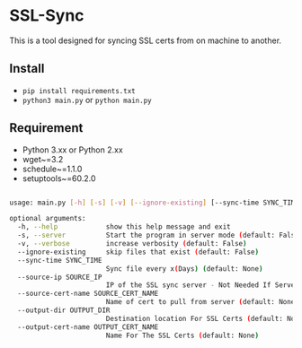 # SSL-Sync
This is a tool designed for syncing SSL certs from on machine to another. 

## Install
- ```pip install requirements.txt```
- ```python3 main.py``` or ```python main.py```


## Requirement
- Python 3.xx or Python 2.xx
- wget~=3.2
- schedule~=1.1.0
- setuptools~=60.2.0


```bash

usage: main.py [-h] [-s] [-v] [--ignore-existing] [--sync-time SYNC_TIME] [--source-ip SOURCE_IP] [--source-cert-name SOURCE_CERT_NAME] [--output-dir OUTPUT_DIR] [--output-cert-name OUTPUT_CERT_NAME]

optional arguments:
  -h, --help            show this help message and exit
  -s, --server          Start the program in server mode (default: False)
  -v, --verbose         increase verbosity (default: False)
  --ignore-existing     skip files that exist (default: False)
  --sync-time SYNC_TIME
                        Sync file every x(Days) (default: None)
  --source-ip SOURCE_IP
                        IP of the SSL sync server - Not Needed If Server (default: None)
  --source-cert-name SOURCE_CERT_NAME
                        Name of cert to pull from server (default: None)
  --output-dir OUTPUT_DIR
                        Destination location For SSL Certs (default: None)
  --output-cert-name OUTPUT_CERT_NAME
                        Name For The SSL Certs (default: None)
```												
